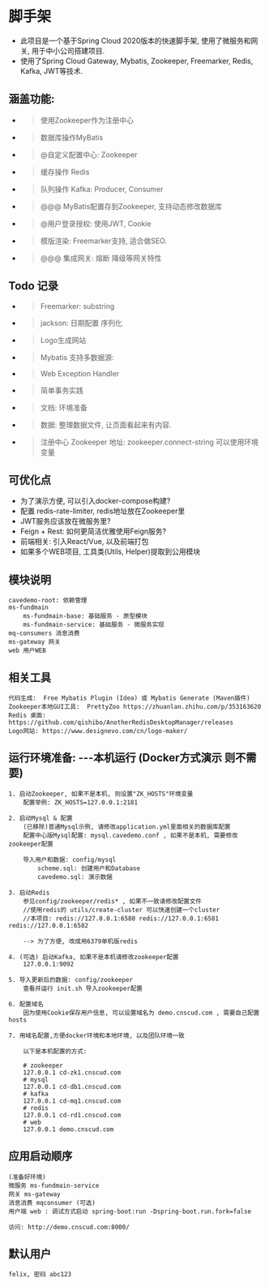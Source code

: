 # 脚手架
* 此项目是一个基于Spring Cloud 2020版本的快速脚手架, 使用了微服务和网关, 用于中小公司搭建项目. 
* 使用了Spring Cloud Gateway, Mybatis, Zookeeper, Freemarker, Redis, Kafka, JWT等技术.

## 涵盖功能:
* > 使用Zookeeper作为注册中心
* > 数据库操作MyBatis
* > @自定义配置中心: Zookeeper
* > 缓存操作 Redis  
* > 队列操作 Kafka: Producer, Consumer
* > @@@ MyBatis配置存到Zookeeper, 支持动态修改数据库
* > @用户登录授权: 使用JWT, Cookie
* > 模版渲染: Freemarker支持, 适合做SEO.
* > @@@ 集成网关: 熔断 降级等网关特性  


## Todo 记录
* > Freemarker: substring
* > jackson: 日期配置 序列化
* > Logo生成网站
* > Mybatis 支持多数据源:
* > Web Exception Handler
* > 简单事务实践
* > 文档: 环境准备
* > 数据: 整理数据文件, 让页面看起来有内容.
* > 注册中心 Zookeeper 地址: zookeeper.connect-string 可以使用环境变量


## 可优化点
* 为了演示方便, 可以引入docker-compose构建?
* 配置 redis-rate-limiter, redis地址放在Zookeeper里
* JWT服务应该放在微服务里?
* Feign + Rest: 如何更简洁优雅使用Feign服务?
* 前端相关: 引入React/Vue, 以及前端打包
* 如果多个WEB项目, 工具类(Utils, Helper)提取到公用模块


## 模块说明
    cavedemo-root: 依赖管理
    ms-fundmain
        ms-fundmain-base: 基础服务 - 原型模块
        ms-fundmain-service: 基础服务 - 微服务实现
    mq-consumers 消息消费
    ms-gateway 网关
    web 用户WEB


## 相关工具
    代码生成:  Free Mybatis Plugin (Idea) 或 Mybatis Generate (Maven插件)
    Zookeeper本地GUI工具:  PrettyZoo https://zhuanlan.zhihu.com/p/353163620
    Redis 桌面: https://github.com/qishibo/AnotherRedisDesktopManager/releases
    Logo网站: https://www.designevo.com/cn/logo-maker/
    
## 运行环境准备: ---本机运行 (Docker方式演示 则不需要)
    1. 启动Zookeeper, 如果不是本机, 则设置"ZK_HOSTS"环境变量
        配置举例: ZK_HOSTS=127.0.0.1:2181

    2. 启动Mysql & 配置
        (已移除)普通Mysql示例, 请修改application.yml里面相关的数据库配置
        配置中心版Mysql配置: mysql.cavedemo.conf , 如果不是本机, 需要修改zookeeper配置
    
        导入用户和数据: config/mysql
            scheme.sql: 创建用户和Database
            cavedemo.sql: 演示数据

    3. 启动Redis 
        参见config/zookeeper/redis* , 如果不一致请修改配置文件
        //使用redis的 utils/create-cluster 可以快速创建一个cluster
        //本项目: redis://127.0.0.1:6580 redis://127.0.0.1:6581 redis://127.0.0.1:6582

        --> 为了方便, 改成用6379单机版redis

    4. (可选) 启动Kafka, 如果不是本机请修改zookeeper配置
        127.0.0.1:9092

    5. 导入更新后的数据: config/zookeeper
        查看并运行 init.sh 导入zookeeper配置

    6. 配置域名
        因为使用Cookie保存用户信息, 可以设置域名为 demo.cnscud.com , 需要自己配置hosts

    7. 用域名配置,方便docker环境和本地环境, 以及团队环境一致

        以下是本机配置的方式:

        # zookeeper
        127.0.0.1 cd-zk1.cnscud.com
        # mysql
        127.0.0.1 cd-db1.cnscud.com
        # kafka
        127.0.0.1 cd-mq1.cnscud.com
        # redis
        127.0.0.1 cd-rd1.cnscud.com
        # web
        127.0.0.1 demo.cnscud.com
        


## 应用启动顺序
    (准备好环境)
    微服务 ms-fundmain-service
    网关 ms-gateway
    消息消费 mqconsumer (可选)
    用户端 web : 调试方式启动 spring-boot:run -Dspring-boot.run.fork=false

    访问: http://demo.cnscud.com:8000/

## 默认用户
    felix, 密码 abc123


